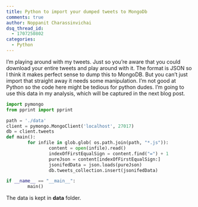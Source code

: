 ```yaml
---
title: Python to import your dumped tweets to MongoDb
comments: true
author: Noppanit Charassinvichai
dsq_thread_id:
  - 1707250802
categories:
  - Python
---
```

I&#8217;m playing around with my tweets. Just so you&#8217;re aware that you could download your entire tweets and play around with it. The format is JSON so I think it makes perfect sense to dump this to MongoDB. But you can&#8217;t just import that straight away it needs some manipulation. I&#8217;m not good at Python so the code here might be tedious for python dudes. I&#8217;m going to use this data in my analysis, which will be captured in the next blog post.

``` python
import pymongo
from pprint import pprint

path = './data'
client = pymongo.MongoClient('localhost', 27017)
db = client.tweets
def main():
        for infile in glob.glob( os.path.join(path, "*.js")):
                content = open(infile).read()
                indexOfFirstEqualSign = content.find("=") + 1
                pureJson = content[indexOfFirstEqualSign:]
                jsonifedData = json.loads(pureJson)
                db.tweets_collection.insert(jsonifedData)

if __name__ == "__main__":
        main()
```

The data is kept in **data** folder.
